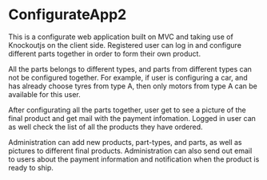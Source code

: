 # ConfigurateApp2

This is a configurate web application built on MVC and taking use of Knockoutjs on the client side. Registered user can log in and configure different parts together in order to form their own product.

All the parts belongs to different types, and parts from different types can not be configured together. For example, if user is configuring a car, and has already choose tyres from type A, then only motors from type A can be available for this user. 

After configurating all the parts together, user get to see a picture of the final product and get mail with the payment infomation. Logged in user can as well check the list of all the products they have ordered. 

Administration can add new products, part-types, and parts, as well as pictures to different final products. Administration can also send out email to users about the payment information and notification when the product is ready to ship.
